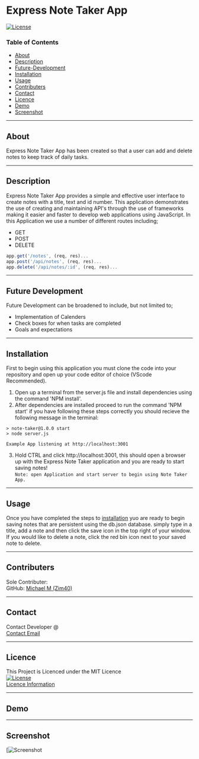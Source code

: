 # Express Note Taker App
[![License](https://img.shields.io/badge/License-MIT-blue.svg)](https://opensource.org/licenses/MIT)

### Table of Contents
- [About](#about)
- [Description](#description)
- [Future-Development](#future-development)
- [Installation](#installation)
- [Usage](#usage)
- [Contributers](#contributers)
- [Contact](#contact)
- [Licence](#licence)
- [Demo](#demo)
- [Screenshot](#screenshot)
***
## About
Express Note Taker App has been created so that a user can add and delete notes to keep track of daily tasks.
***
## Description
Express Note Taker App provides a simple and effective user interface to create notes with a title, text and id number.
This application demonstrates the use of creating and maintaining API's through the use of frameworks making it easier and faster to develop web applications using JavaScript.
In this Application we use a number of different routes including;
 - GET
 - POST 
 - DELETE
 ``` javascript
 app.get('/notes', (req, res)...
 app.post('/api/notes', (req, res)...
 app.delete('/api/notes/:id', (req, res)... 
 ```
 ***

## Future Development
Future Development can be broadened to include, but not limited to;
 - Implementation of Calenders
 - Check boxes for when tasks are completed
 - Goals and expectations
 ***
## Installation
First to  begin using this application you must clone the code into your repository and open up your code editor of choice (VScode Recommended).
1. Open up a terminal from the server.js file and install dependencies using the command 'NPM install'.
2. After dependencies are installed proceed to run the command 'NPM start'
if you have following these steps correctly you should recieve the following message in the terminal:
``` shell
> note-taker@1.0.0 start
> node server.js        

Example App listening at http://localhost:3001
```
3. Hold CTRL and click http://localhost:3001, this should open a browser up with the Express Note Taker application and you are ready to start saving notes!<br>
`Note: open Application and start server to begin using Note Taker App.`
***
## Usage
Once you have completed the steps to [installation](#installation) yuo are ready to begin saving notes that are persistent using the db.json database.
simply type in a title, add a note and then click the save icon in the top right of your window. If you would like to delete a note, click the red bin icon next to your saved note to delete.
***
## Contributers
Sole Contributer:<br>
 GitHub: [Michael M (Zim40)](https://github.com/Zim40?tab=repositories)
 ***
## Contact
Contact Developer @<br>
[Contact Email](mailto:michaelm810129@gmail.com)
***
## Licence
This Project is Licenced under the MIT Licence<br>
[![License](https://img.shields.io/badge/License-MIT-blue.svg)](https://opensource.org/licenses/MIT)<br>
[Licence Information](https://opensource.org/licenses/MIT)
***
## Demo

***
## Screenshot
[![Screenshot](./Develop/public/assets/Images/App%20Screenschot.png)